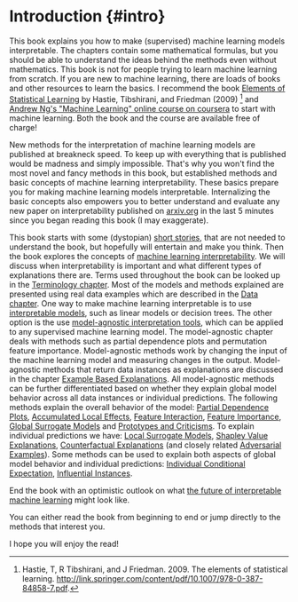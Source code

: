 # Introduction {#intro}

This book explains you how to make (supervised) machine learning models interpretable.
The chapters contain some mathematical formulas, but you should be able to understand the ideas behind the methods even without mathematics.
This book is not for people trying to learn machine learning from scratch.
If you are new to machine learning, there are loads of books and other resources to learn the basics.
I recommend the book [Elements of Statistical Learning](https://web.stanford.edu/~hastie/ElemStatLearn/) by Hastie, Tibshirani, and Friedman (2009) [^Hastie] and [Andrew Ng's "Machine Learning" online course on coursera](https://www.coursera.org/learn/machine-learning) to start with machine learning.
Both the book and the course are available free of charge!

New methods for the interpretation of machine learning models are published at breakneck speed.
To keep up with everything that is published would be madness and simply impossible. 
That's why you won't find the most novel and fancy methods in this book, but established methods and basic concepts of machine learning interpretability.
These basics prepare you for making machine learning models interpretable.
Internalizing the basic concepts also empowers you to better understand and evaluate any new paper on interpretability published on [arxiv.org](https://arxiv.org/) in the last 5 minutes since you began reading this book (I may exaggerate).

This book starts with some (dystopian) [short stories](#storytime), that are not needed to understand the book, but hopefully will entertain and make you think.
Then the book explores the concepts of [machine learning interpretability](#interpretability).
We will discuss when interpretability is important and what different types of explanations there are.
Terms used throughout the book can be looked up in the [Terminology chapter](#terminology).
Most of the models and methods explained are presented using real data examples which are described in the [Data chapter](#data).
One way to make machine learning interpretable is to use [interpretable models](#simple), such as linear models or decision trees.
The other option is the use [model-agnostic interpretation tools](#agnostic), which can be applied to any supervised machine learning model.
The model-agnostic chapter deals with methods such as partial dependence plots and permutation feature importance.
Model-agnostic methods work by changing the input of the machine learning model and measuring changes in the output.
Model-agnostic methods that return data instances as explanations are discussed in the chapter [Example Based Explanations](#example-based).
All model-agnostic methods can be further differentiated based on whether they explain global model behavior across all data instances or individual predictions.
The following methods explain the overall behavior of the model: [Partial Dependence Plots](#pdp), [Accumulated Local Effects](#ale), [Feature Interaction](#interaction), [Feature Importance](#feature-importance), [Global Surrogate Models](#global) and [Prototypes and Criticisms](#proto).
To explain individual predictions we have: [Local Surrogate Models](#lime), [Shapley Value Explanations](#shapley), [Counterfactual Explanations](#counterfactual) (and closely related [Adversarial Examples](#adversarial)). 
Some methods can be used to explain both aspects of global model behavior and individual predictions: [Individual Conditional Expectation](#ice), [Influential Instances](#influential).

End the book with an optimistic outlook on what [the future of interpretable machine learning](#future) might look like.

You can either read the book from beginning to end or jump directly to the methods that interest you.

I hope you will enjoy the read!


[^Hastie]: Hastie, T, R Tibshirani, and J Friedman. 2009. The elements of statistical learning. http://link.springer.com/content/pdf/10.1007/978-0-387-84858-7.pdf.
